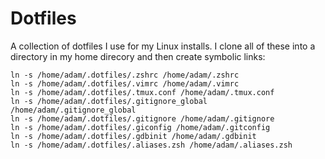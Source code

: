 # Dotfiles

A collection of dotfiles I use for my Linux installs. I clone all of these into a directory in my home direcory and then create symbolic links:

```
ln -s /home/adam/.dotfiles/.zshrc /home/adam/.zshrc
ln -s /home/adam/.dotfiles/.vimrc /home/adam/.vimrc
ln -s /home/adam/.dotfiles/.tmux.conf /home/adam/.tmux.conf
ln -s /home/adam/.dotfiles/.gitignore_global /home/adam/.gitignore_global
ln -s /home/adam/.dotfiles/.gitignore /home/adam/.gitignore
ln -s /home/adam/.dotfiles/.giconfig /home/adam/.gitconfig
ln -s /home/adam/.dotfiles/.gdbinit /home/adam/.gdbinit
ln -s /home/adam/.dotfiles/.aliases.zsh /home/adam/.aliases.zsh
```
